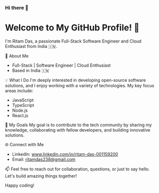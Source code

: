 ### Hi there 👋
# Welcome to My GitHub Profile! 🚀

I'm Ritam Das, a passionate Full-Stack Software Engineer and Cloud Enthusiast from India 🇮🇳. 

🌟 About Me
- Full-Stack | Software Engineer | Cloud Enthusiast
- Based in India 🇮🇳

💡 What I Do
I'm deeply interested in developing open-source software solutions, and I enjoy working with a variety of technologies. My key focus areas include:
- JavaScript
- TypeScript
- Node.js
- React.js

🚀 My Goals
My goal is to contribute to the tech community by sharing my knowledge, collaborating with fellow developers, and building innovative solutions.

🌐 Connect with Me
- LinkedIn: www.linkedin.com/in/ritam-das-001159200
- Email: ritamdas238@gmail.com

📫 Feel free to reach out for collaboration, questions, or just to say hello. Let's build amazing things together!

Happy coding! 

